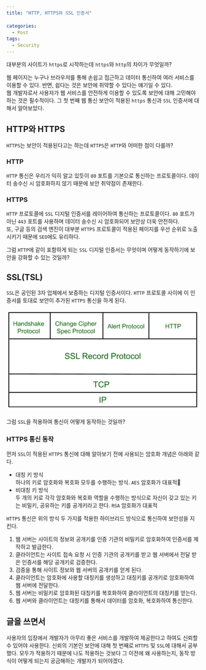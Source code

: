 ```yaml
---
title: "HTTP, HTTPS와 SSL 인증서"

categories:
  - Post
tags:
  - Security
---
```


대부분의 사이트가 `https`로 시작하는데 `https`와 `http`의 차이가 무엇일까?

웹 페이지는 누구나 브라우저를 통해 손쉽고 접근하고 데이터 통신하여 여러 서비스를 이용할 수 있다. 반면, 쉽다는 것은 보안에 취약할 수 있다는 얘기일 수 있다.  
웹 개발자로서 사용자가 웹 서비스를 안전하게 이용할 수 있도록 보안에 대해 고민해야 하는 것은 필수적이다. 그 첫 번째 웹 통신 보안이 적용된 `https` 통신과 `SSL` 인증서에 대해서 알아보았다.

## HTTP와 HTTPS

`HTTPS`는 보안이 적용된다고는 하는데 `HTTPS`은 `HTTP`와 어떠한 점이 다를까?

### HTTP

`HTTP` 통신은 우리가 익히 알고 있듯이 `80` 포트를 기본으로 통신하는 프로토콜이다. 데이터 송수신 시 암호화하지 않기 때문에 보안 취약점이 존재한다.

### HTTPS

`HTTP` 프로토콜에 `SSL` 디지털 인증서를 레이어하여 통신하는 프로토콜이다. `80` 포트가 아닌 `443` 포트를 사용하며 데이터 송수신 시 암호화되어 보안상 더욱 안전하다.  
또, 구글 등의 검색 엔진이 대부분 `HTTPS` 프로토콜이 적용된 페이지를 우선 순위로 노출시키기 때문에 `SEO`에도 유리하다.

그럼 `HTTP`에 같이 포함하게 되는 `SSL` 디지털 인증서는 무엇이며 어떻게 동작하기에 보안을 강화할 수 있는 것일까?

## SSL(TSL)

`SSL`은 공인된 3자 업체에서 보증하는 디지털 인증서이다. `HTTP` 프로토콜 사이에 이 인증서를 토대로 보안이 추가된 `HTTPS` 통신을 하게 된다.

![ssl-protocol-stack](/assets/images/ssl-protocol-stack.jpeg)

그럼 `SSL`을 적용하여 통신이 어떻게 동작하는 것일까?

### HTTPS 통신 동작

먼저 `SSL`이 적용된 `HTTPS` 통신에 대해 알아보기 전에 사용되는 암호화 개념은 아래와 같다.

- 대칭 키 방식  
  하나의 키로 암호화와 복호화 모두를 수행하는 방식. `AES` 암호화가 대표적
- 비대칭 키 방식  
  두 개의 키로 각각 암호화와 복호화 역할을 수행하는 방식으로 자신이 갖고 있는 키는 비밀키, 공유하는 키를 공개키라고 한다. `RSA` 암호화가 대표적

`HTTPS` 통신은 위의 방식 두 가지를 적용한 하이브리드 방식으로 통신하여 보안성을 지킨다.

1. 웹 서버는 사이트의 정보와 공개키를 인증 기관의 비밀키로 암호화하여 인증서를 제작하고 발급한다.
2. 클라이언트는 사이트 접속 요청 시 인증 기관의 공개키를 받고 웹 서버에서 전달 받은 인증서를 해당 공개키로 검증한다.
3. 검증을 통해 사이트 정보와 웹 서버의 공개키를 얻게 된다.
4. 클라이언트는 암호화에 사용할 대칭키를 생성하고 대칭키를 공개키로 암호화하여 웹 서버에 전달한다.
5. 웹 서버는 비밀키로 암호화된 대칭키를 복호화하여 클라이언트의 대칭키를 얻는다.
6. 웹 서버와 클라이언트는 대칭키를 통해서 데이터를 암호화, 복호화하여 통신한다.

## 글을 쓰면서

사용자의 입장에서 개발자가 아무리 좋은 서비스를 개발하여 제공한다고 하여도 신뢰할 수 있어야 사용한다. 신뢰의 기본인 보안에 대해 첫 번째로 `HTTPS` 및 `SSL`에 대해서 공부했다. 모두가 적용하기 때문에 나도 적용하는 것보다 그 이전에 왜 사용하는지, 동작 방식이 어떻게 되는지 궁금해하는 개발자가 되어야겠다.
